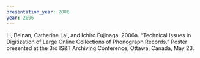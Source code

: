```yaml
---
presentation_year: 2006
year: 2006
---
```


Li, Beinan, Catherine Lai, and Ichiro Fujinaga. 2006a. “Technical Issues in Digitization of Large Online Collections of Phonograph Records.” Poster presented at the 3rd IS&amp;T Archiving Conference, Ottawa, Canada, May 23.